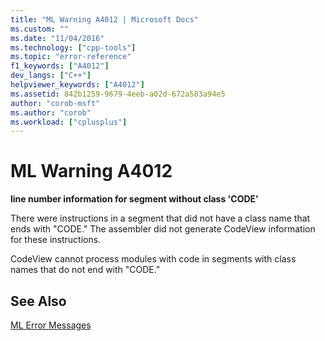 ```yaml
---
title: "ML Warning A4012 | Microsoft Docs"
ms.custom: ""
ms.date: "11/04/2016"
ms.technology: ["cpp-tools"]
ms.topic: "error-reference"
f1_keywords: ["A4012"]
dev_langs: ["C++"]
helpviewer_keywords: ["A4012"]
ms.assetid: 842b1259-9679-4eeb-a02d-672a583a94e5
author: "corob-msft"
ms.author: "corob"
ms.workload: ["cplusplus"]
---
```

# ML Warning A4012
**line number information for segment without class 'CODE'**  
  
 There were instructions in a segment that did not have a class name that ends with "CODE." The assembler did not generate CodeView information for these instructions.  
  
 CodeView cannot process modules with code in segments with class names that do not end with "CODE."  
  
## See Also  
 [ML Error Messages](../../assembler/masm/ml-error-messages.md)